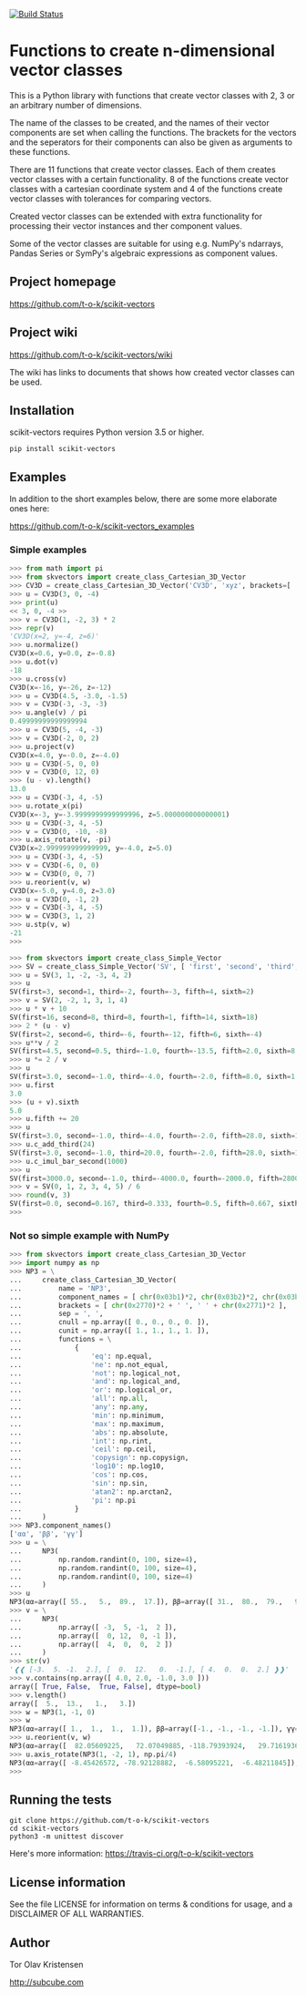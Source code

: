 [![Build Status](https://travis-ci.org/t-o-k/scikit-vectors.svg?branch=master)](https://travis-ci.org/t-o-k/scikit-vectors)

# Functions to create n-dimensional vector classes

This is a Python library with functions that create vector classes with 2, 3 or an arbitrary number of dimensions.

The name of the classes to be created, and the names of their vector components are set when calling the functions. The brackets for the vectors and the seperators for their components can also be given as arguments to these functions.

There are 11 functions that create vector classes. Each of them creates vector classes with a certain functionality. 8 of the functions create vector classes with a cartesian coordinate system and 4 of the functions create vector classes with tolerances for comparing vectors.

Created vector classes can be extended with extra functionality for processing their vector instances and ther component values.

Some of the vector classes are suitable for using e.g. NumPy's ndarrays, Pandas Series or SymPy's algebraic expressions as component values.

## Project homepage

https://github.com/t-o-k/scikit-vectors

## Project wiki

https://github.com/t-o-k/scikit-vectors/wiki

The wiki has links to documents that shows how created vector classes can be used.

## Installation

scikit-vectors requires Python version 3.5 or higher.

```shell
pip install scikit-vectors
```

## Examples

In addition to the short examples below, there are some more elaborate ones here:

https://github.com/t-o-k/scikit-vectors_examples

### Simple examples

```python
>>> from math import pi
>>> from skvectors import create_class_Cartesian_3D_Vector
>>> CV3D = create_class_Cartesian_3D_Vector('CV3D', 'xyz', brackets=[ '<< ', ' >>' ])
>>> u = CV3D(3, 0, -4)
>>> print(u)
<< 3, 0, -4 >>
>>> v = CV3D(1, -2, 3) * 2
>>> repr(v)
'CV3D(x=2, y=-4, z=6)'
>>> u.normalize()
CV3D(x=0.6, y=0.0, z=-0.8)
>>> u.dot(v)
-18
>>> u.cross(v)
CV3D(x=-16, y=-26, z=-12)
>>> u = CV3D(4.5, -3.0, -1.5)
>>> v = CV3D(-3, -3, -3)
>>> u.angle(v) / pi
0.49999999999999994
>>> u = CV3D(5, -4, -3)
>>> v = CV3D(-2, 0, 2)
>>> u.project(v)
CV3D(x=4.0, y=-0.0, z=-4.0)
>>> u = CV3D(-5, 0, 0)
>>> v = CV3D(0, 12, 0)
>>> (u - v).length()
13.0
>>> u = CV3D(-3, 4, -5)
>>> u.rotate_x(pi)
CV3D(x=-3, y=-3.9999999999999996, z=5.000000000000001)
>>> u = CV3D(-3, 4, -5)
>>> v = CV3D(0, -10, -8)
>>> u.axis_rotate(v, -pi)
CV3D(x=2.999999999999999, y=-4.0, z=5.0)
>>> u = CV3D(-3, 4, -5)
>>> v = CV3D(-6, 0, 0)
>>> w = CV3D(0, 0, 7)
>>> u.reorient(v, w)
CV3D(x=-5.0, y=4.0, z=3.0)
>>> u = CV3D(0, -1, 2)
>>> v = CV3D(-3, 4, -5)
>>> w = CV3D(3, 1, 2)
>>> u.stp(v, w)
-21
>>> 
```

```python
>>> from skvectors import create_class_Simple_Vector
>>> SV = create_class_Simple_Vector('SV', [ 'first', 'second', 'third', 'fourth', 'fifth', 'sixth' ])
>>> u = SV(3, 1, -2, -3, 4, 2)
>>> u
SV(first=3, second=1, third=-2, fourth=-3, fifth=4, sixth=2)
>>> v = SV(2, -2, 1, 3, 1, 4)
>>> u * v + 10
SV(first=16, second=8, third=8, fourth=1, fifth=14, sixth=18)
>>> 2 * (u - v)
SV(first=2, second=6, third=-6, fourth=-12, fifth=6, sixth=-4)
>>> u**v / 2
SV(first=4.5, second=0.5, third=-1.0, fourth=-13.5, fifth=2.0, sixth=8.0)
>>> u *= 2 / v
>>> u
SV(first=3.0, second=-1.0, third=-4.0, fourth=-2.0, fifth=8.0, sixth=1.0)
>>> u.first
3.0
>>> (u + v).sixth
5.0
>>> u.fifth += 20
>>> u
SV(first=3.0, second=-1.0, third=-4.0, fourth=-2.0, fifth=28.0, sixth=1.0)
>>> u.c_add_third(24)
SV(first=3.0, second=-1.0, third=20.0, fourth=-2.0, fifth=28.0, sixth=1.0)
>>> u.c_imul_bar_second(1000)
>>> u
SV(first=3000.0, second=-1.0, third=-4000.0, fourth=-2000.0, fifth=28000.0, sixth=1000.0)
>>> v = SV(0, 1, 2, 3, 4, 5) / 6
>>> round(v, 3)
SV(first=0.0, second=0.167, third=0.333, fourth=0.5, fifth=0.667, sixth=0.833)
>>> 
```

### Not so simple example with NumPy

```python
>>> from skvectors import create_class_Cartesian_3D_Vector
>>> import numpy as np
>>> NP3 = \
...     create_class_Cartesian_3D_Vector(
...         name = 'NP3',
...         component_names = [ chr(0x03b1)*2, chr(0x03b2)*2, chr(0x03b3)*2 ],
...         brackets = [ chr(0x2770)*2 + ' ', ' ' + chr(0x2771)*2 ],
...         sep = ', ',
...         cnull = np.array([ 0., 0., 0., 0. ]),
...         cunit = np.array([ 1., 1., 1., 1. ]),
...         functions = \
...             {
...                 'eq': np.equal,
...                 'ne': np.not_equal,
...                 'not': np.logical_not,
...                 'and': np.logical_and,
...                 'or': np.logical_or,
...                 'all': np.all,
...                 'any': np.any,
...                 'min': np.minimum,
...                 'max': np.maximum,
...                 'abs': np.absolute,
...                 'int': np.rint,
...                 'ceil': np.ceil,
...                 'copysign': np.copysign,
...                 'log10': np.log10,
...                 'cos': np.cos,
...                 'sin': np.sin,
...                 'atan2': np.arctan2,
...                 'pi': np.pi
...             }
...     )
>>> NP3.component_names()
['αα', 'ββ', 'γγ']
>>> u = \
...     NP3(
...         np.random.randint(0, 100, size=4),
...         np.random.randint(0, 100, size=4),
...         np.random.randint(0, 100, size=4)
...     )
>>> u
NP3(αα=array([ 55.,   5.,  89.,  17.]), ββ=array([ 31.,  80.,  79.,   9.]), γγ=array([ 72.,  98.,  82.,  30.]))
>>> v = \
...     NP3(
...         np.array([ -3,  5, -1,  2 ]),
...         np.array([  0, 12,  0, -1 ]),
...         np.array([  4,  0,  0,  2 ])
...     )
>>> str(v)
'❰❰ [-3.  5. -1.  2.], [  0.  12.   0.  -1.], [ 4.  0.  0.  2.] ❱❱'
>>> v.contains(np.array([ 4.0, 2.0, -1.0, 3.0 ]))
array([ True, False,  True, False], dtype=bool)
>>> v.length()
array([  5.,  13.,   1.,   3.])
>>> w = NP3(1, -1, 0)
>>> w
NP3(αα=array([ 1.,  1.,  1.,  1.]), ββ=array([-1., -1., -1., -1.]), γγ=array([ 0.,  0.,  0.,  0.]))
>>> u.reorient(v, w)
NP3(αα=array([  82.05609225,   72.07049885, -118.79393924,   29.71619365]), ββ=array([ 47.26643861, -35.08337491,   7.07106781, -10.35319062]), γγ=array([ 14.23662552,  98.        ,  82.        ,  16.72600607]))
>>> u.axis_rotate(NP3(1, -2, 1), np.pi/4)
NP3(αα=array([ -8.45426572, -78.92128882,  -6.58095221,  -6.48211845]), ββ=array([ 10.66681319,  35.28672614,  56.61295771,  -0.22011683]), γγ=array([  94.78789209,   92.49474109,  132.80686762,   35.04188478]))
>>> 
```

## Running the tests

```shell
git clone https://github.com/t-o-k/scikit-vectors
cd scikit-vectors
python3 -m unittest discover
```
Here's more information:
https://travis-ci.org/t-o-k/scikit-vectors

## License information

See the file LICENSE for information on terms & conditions for usage, and a DISCLAIMER OF ALL WARRANTIES.

## Author

Tor Olav Kristensen

http://subcube.com
